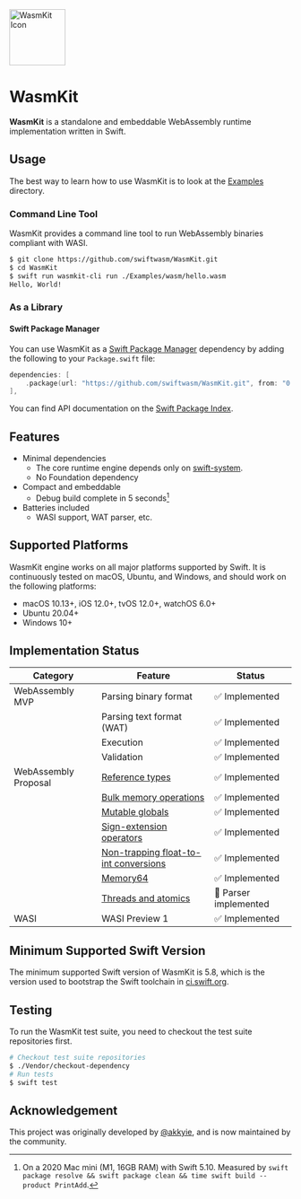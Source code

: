 <img alt="WasmKit Icon" src="https://raw.github.com/wiki/akkyie/wakit/images/wakit_icon.png" width="100px">

# WasmKit

**WasmKit** is a standalone and embeddable WebAssembly runtime implementation written in Swift.

## Usage

The best way to learn how to use WasmKit is to look at the [Examples](./Examples) directory.

### Command Line Tool

WasmKit provides a command line tool to run WebAssembly binaries compliant with WASI.

```sh
$ git clone https://github.com/swiftwasm/WasmKit.git
$ cd WasmKit
$ swift run wasmkit-cli run ./Examples/wasm/hello.wasm
Hello, World!
```

### As a Library

#### Swift Package Manager

You can use WasmKit as a [Swift Package Manager](https://www.swift.org/documentation/package-manager/) dependency by adding the following to your `Package.swift` file:

```swift
dependencies: [
    .package(url: "https://github.com/swiftwasm/WasmKit.git", from: "0.0.5"),
],
```

You can find API documentation on the [Swift Package Index](https://swiftpackageindex.com/swiftwasm/WasmKit/main/documentation/wasmkit).

## Features

- Minimal dependencies
    - The core runtime engine depends only on [swift-system](https://github.com/apple/swift-system).
    - No Foundation dependency
- Compact and embeddable
    - Debug build complete in 5 seconds[^1]
- Batteries included
    - WASI support, WAT parser, etc.


## Supported Platforms

WasmKit engine works on all major platforms supported by Swift. It is continuously tested on macOS, Ubuntu, and Windows,
and should work on the following platforms:

- macOS 10.13+, iOS 12.0+, tvOS 12.0+, watchOS 6.0+
- Ubuntu 20.04+
- Windows 10+

## Implementation Status

| Category | Feature | Status |
|----------|---------|--------|
| WebAssembly MVP | Parsing binary format | ✅ Implemented |
|                 | Parsing text format (WAT) | ✅ Implemented |
|                 | Execution | ✅ Implemented |
|                 | Validation | ✅ Implemented  |
| WebAssembly Proposal | [Reference types](https://github.com/WebAssembly/reference-types/blob/master/proposals/reference-types/Overview.md) | ✅ Implemented |
|                      | [Bulk memory operations](https://github.com/WebAssembly/bulk-memory-operations/blob/master/proposals/bulk-memory-operations/Overview.md) | ✅ Implemented |
|                      | [Mutable globals](https://github.com/WebAssembly/mutable-global/blob/master/proposals/mutable-global/Overview.md) | ✅ Implemented |
|                      | [Sign-extension operators](https://github.com/WebAssembly/spec/blob/master/proposals/sign-extension-ops/Overview.md) | ✅ Implemented |
|                      | [Non-trapping float-to-int conversions](https://github.com/WebAssembly/nontrapping-float-to-int-conversions/blob/main/proposals/nontrapping-float-to-int-conversion/Overview.md) | ✅ Implemented |
|                      | [Memory64](https://github.com/WebAssembly/memory64/blob/main/proposals/memory64/Overview.md) | ✅ Implemented |
|                      | [Threads and atomics](https://github.com/WebAssembly/threads/blob/master/proposals/threads/Overview.md) | 🚧 Parser implemented |
| WASI | WASI Preview 1 | ✅ Implemented |


## Minimum Supported Swift Version

The minimum supported Swift version of WasmKit is 5.8, which is the version used to bootstrap the Swift toolchain in [ci.swift.org](https://ci.swift.org/).

## Testing

To run the WasmKit test suite, you need to checkout the test suite repositories first.

```sh
# Checkout test suite repositories
$ ./Vendor/checkout-dependency
# Run tests
$ swift test
```

## Acknowledgement

This project was originally developed by [@akkyie](https://github.com/akkyie), and is now maintained by the community.


[^1]: On a 2020 Mac mini (M1, 16GB RAM) with Swift 5.10. Measured by `swift package resolve && swift package clean && time swift build --product PrintAdd`.
